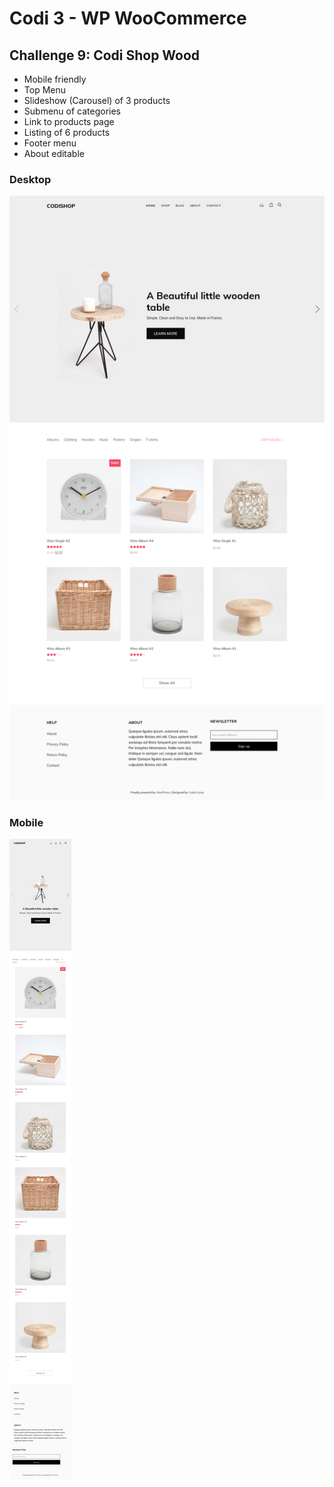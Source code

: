 # Codi 3 - WP WooCommerce

## Challenge 9: Codi Shop Wood

* Mobile friendly
* Top Menu
* Slideshow (Carousel) of 3 products
* Submenu of categories
* Link to products page
* Listing of 6 products
* Footer menu
* About editable

### Desktop

![Design Challenge 9](screenshot.png)


### Mobile

![Mobile version](mobile.png)

